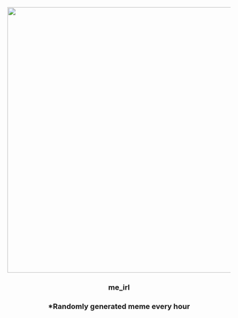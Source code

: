 <p align="center">
        <img src="https://i.redd.it/kmr4r44aewu91.jpg" width="600" height="600">
        </p>
        <h3 align="center">me_irl</h3>
        <h3 align="center">*Randomly generated meme every hour</h3>
    